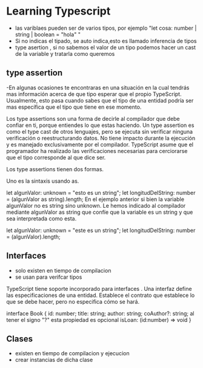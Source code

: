 # Learning Typescript

- las variblaes pueden ser de varios tipos, por ejemplo "let cosa: number | string | boolean = "hola" "
- Si no indicas el tipado, se auto indica,esto es llamado inferencia de tipos
- type asertion , si no sabemos el valor de un tipo podemos hacer un cast de la variable y tratarla como queremos

## type assertion

-En algunas ocasiones te encontraras en una situación en la cual tendrás mas información acerca de que tipo esperar que el propio TypeScript. Usualmente, esto pasa cuando sabes que el tipo de una entidad podría ser mas específica que el tipo que tiene en ese momento.

Los type assertions son una forma de decirle al compilador que debe confiar en ti, porque entiendes lo que estas haciendo. Un type assertion es como el type cast de otros lenguajes, pero se ejecuta sin verificar ninguna verificación o reestructurando datos. No tiene impacto durante la ejecución y es manejado exclusivamente por el compilador. TypeScript asume que el programador ha realizado las verificaciones necesarias para cerciorarse que el tipo corresponde al que dice ser.

Los type assertions tienen dos formas.

Uno es la sintaxis usando as.

let algunValor: unknown = "esto es un string";
let longitudDelString: number = (algunValor as string).length;
En el ejemplo anterior si bien la variable algunValor no es string sino unknown. Le hemos indicado al compilador mediante algunValor as string que confíe que la variable es un string y que sea interpretada como esta.

let algunValor: unknown = "este es un string";
let longitudDelString: number = (<string>algunValor).length;

## Interfaces

- solo existen en tiempo de compilacion
- se usan para verifcar tipos

TypeScript tiene soporte incorporado para interfaces . Una interfaz define las especificaciones de una entidad. Establece el contrato que establece lo que se debe hacer, pero no especifica cómo se hará.

interface Book {
id: number;
title: string;
author: string;
coAuthor?: string; al tener el signo "?" esta propiedad es opcional
isLoan: (id:number) => void
}

## Clases

- existen en tiempo de compilacion y ejecucion
- crear instancias de dicha clase
